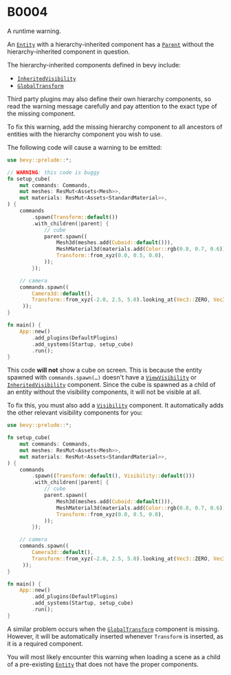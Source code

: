# B0004

A runtime warning.

An [`Entity`] with a hierarchy-inherited component has a [`Parent`]
without the hierarchy-inherited component in question.

The hierarchy-inherited components defined in bevy include:

- [`InheritedVisibility`]
- [`GlobalTransform`]

Third party plugins may also define their own hierarchy components, so
read the warning message carefully and pay attention to the exact type
of the missing component.

To fix this warning, add the missing hierarchy component to all ancestors
of entities with the hierarchy component you wish to use.

The following code will cause a warning to be emitted:

```rust no_run
use bevy::prelude::*;

// WARNING: this code is buggy
fn setup_cube(
    mut commands: Commands,
    mut meshes: ResMut<Assets<Mesh>>,
    mut materials: ResMut<Assets<StandardMaterial>>,
) {
    commands
        .spawn(Transform::default())
        .with_children(|parent| {
            // cube
            parent.spawn((
                Mesh3d(meshes.add(Cuboid::default())),
                MeshMaterial3d(materials.add(Color::rgb(0.8, 0.7, 0.6))),
                Transform::from_xyz(0.0, 0.5, 0.0),
            ));
        });

    // camera
    commands.spawn((
        Camera3d::default(),
        Transform::from_xyz(-2.0, 2.5, 5.0).looking_at(Vec3::ZERO, Vec3::Y),
     ));
}

fn main() {
    App::new()
        .add_plugins(DefaultPlugins)
        .add_systems(Startup, setup_cube)
        .run();
}
```

This code **will not** show a cube on screen.
This is because the entity spawned with `commands.spawn(…)`
doesn't have a [`ViewVisibility`] or [`InheritedVisibility`] component.
Since the cube is spawned as a child of an entity without the
visibility components, it will not be visible at all.

To fix this, you must also add a [`Visibility`] component.
It automatically adds the other relevant visibility components for you:

```rust no_run
use bevy::prelude::*;

fn setup_cube(
    mut commands: Commands,
    mut meshes: ResMut<Assets<Mesh>>,
    mut materials: ResMut<Assets<StandardMaterial>>,
) {
    commands
        .spawn((Transform::default(), Visibility::default()))
        .with_children(|parent| {
            // cube
            parent.spawn((
                Mesh3d(meshes.add(Cuboid::default())),
                MeshMaterial3d(materials.add(Color::rgb(0.8, 0.7, 0.6))),
                Transform::from_xyz(0.0, 0.5, 0.0),
            ));
        });

    // camera
    commands.spawn((
        Camera3d::default(),
        Transform::from_xyz(-2.0, 2.5, 5.0).looking_at(Vec3::ZERO, Vec3::Y),
     ));
}

fn main() {
    App::new()
        .add_plugins(DefaultPlugins)
        .add_systems(Startup, setup_cube)
        .run();
}
```

A similar problem occurs when the [`GlobalTransform`] component is missing.
However, it will be automatically inserted whenever `Transform` is
inserted, as it is a required component.

You will most likely encounter this warning when loading a scene
as a child of a pre-existing [`Entity`] that does not have the proper components.

[`InheritedVisibility`]: https://docs.rs/bevy/*/bevy/render/view/struct.InheritedVisibility.html
[`ViewVisibility`]: https://docs.rs/bevy/*/bevy/render/view/struct.ViewVisibility.html
[`Visibility`]: https://docs.rs/bevy/*/bevy/render/view/struct.Visibility.html
[`GlobalTransform`]: https://docs.rs/bevy/*/bevy/transform/components/struct.GlobalTransform.html
[`Parent`]: https://docs.rs/bevy/*/bevy/hierarchy/struct.Parent.html
[`Entity`]: https://docs.rs/bevy/*/bevy/ecs/entity/struct.Entity.html
